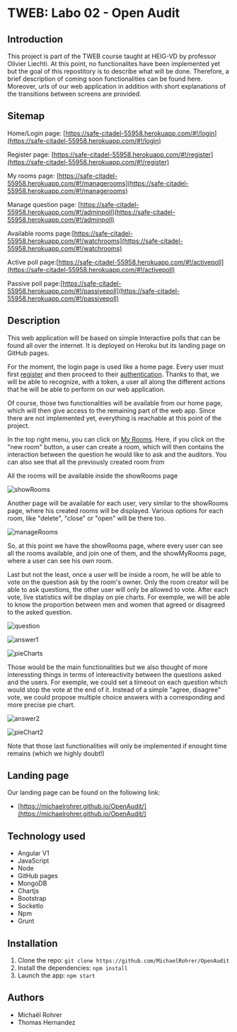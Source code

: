 # TWEB: Labo 02 - Open Audit


## Introduction

This project is part of the TWEB course taught at HEIG-VD by professor Olivier Liechti. At this point, no functionalites have been implemented yet but the goal of this repostitory is to describe what will be done. Therefore, a brief description of coming soon functionalities can be found here. Moreover, urls of our web application in addition with short explanations of the transitions between screens are provided.

## Sitemap

Home/Login page: [https://safe-citadel-55958.herokuapp.com/#!/login](https://safe-citadel-55958.herokuapp.com/#!/login)

Register page: [https://safe-citadel-55958.herokuapp.com/#!/register](https://safe-citadel-55958.herokuapp.com/#!/register)

My rooms page: [https://safe-citadel-55958.herokuapp.com/#!/managerooms](https://safe-citadel-55958.herokuapp.com/#!/managerooms)

Manage question page: [https://safe-citadel-55958.herokuapp.com/#!/adminpoll](https://safe-citadel-55958.herokuapp.com/#!/adminpoll)

Available rooms page:[https://safe-citadel-55958.herokuapp.com/#!/watchrooms](https://safe-citadel-55958.herokuapp.com/#!/watchrooms)

Active poll page:[https://safe-citadel-55958.herokuapp.com/#!/activepoll](https://safe-citadel-55958.herokuapp.com/#!/activepoll)

Passive poll page:[https://safe-citadel-55958.herokuapp.com/#!/passivepoll](https://safe-citadel-55958.herokuapp.com/#!/passivepoll)

## Description

This web application will be based on simple Interactive polls that can be found all over the internet. It is deployed on Heroku but its landing page on GitHub pages.

For the moment, the login page is used like a home page. Every user must first [register](https://safe-citadel-55958.herokuapp.com/#!/register) and then proceed to their [authentication](https://safe-citadel-55958.herokuapp.com/#!/login). Thanks to that, we will be able to recognize, with a token, a user all along the different actions that he will be able to perform on our web application. 

Of course, those two functionalities will be available from our home page, which will then give access to the remaining part of the web app. Since there are not implemented yet, everything is reachable at this point of the project.

In the top right menu, you can click on [My Rooms](https://safe-citadel-55958.herokuapp.com/#!/managerooms). Here, if you click on the "new room" button, a user can create a room, which will then contains the interaction between the question he would like to ask and the auditors. You can also see that all the previously created room from

All the rooms will be available inside the showRooms page

![showRooms](images/showRooms.jpg) 

Another page will be available for each user, very similar to the showRooms page, where his created rooms will be displayed. Various options for each room, like "delete", "close" or "open" will be there too.

![manageRooms](images/manageRooms.jpg) 

So, at this point we have the showRooms page, where every user can see all the rooms available, and join one of them, and the showMyRooms page, where a user can see his own room.

Last but not the least, once a user will be inside a room, he will be able to vote on the question ask by the room's owner. Only the room creator will be able to ask questions, the other user will only be allowed to vote. After each vote, live statistics will be display on pie charts. For exemple, we will be able to know the proportion between men and women that agreed or disagreed to the asked question.

![question](images/quiz.jpeg) 


![answer1](images/answer1.jpeg) 


![pieCharts](images/stats1.jpeg) 

Those would be the main functionalities but we also thought of more interessting things in terms of intereactivity between the questions asked and the users. For exemple, we could set a timeout on each question which would stop the vote at the end of it. Instead of a simple "agree, disagree" vote, we could propose multiple choice answers with a corresponding and more precise pie chart.

![answer2](images/answer2.jpeg) 

![pieChart2](images/stat2.jpeg) 

Note that those last functionalities will only be implemented if enought time remains (which we highly doubt!)

## Landing page

Our landing page can be found on the following link:
- [https://michaelrohrer.github.io/OpenAudit/](https://michaelrohrer.github.io/OpenAudit/)

## Technology used

- Angular V1
- JavaScript
- Node
- GitHub pages
- MongoDB
- Chartjs
- Bootstrap
- SocketIo
- Npm
- Grunt

## Installation
1. Clone the repo: `git clone https://github.com/MichaelRohrer/OpenAudit`
2. Install the dependencies: `npm install`
3. Launch the app: `npm start`

## Authors

- Michaël Rohrer
- Thomas Hernandez


